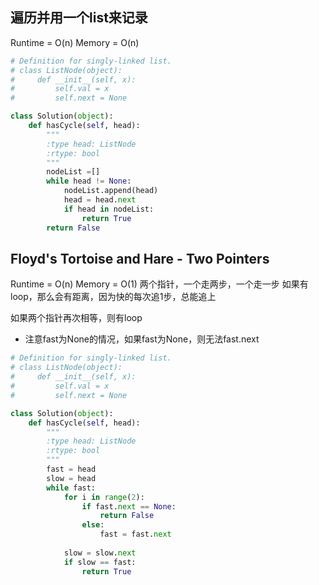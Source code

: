 ## 遍历并用一个list来记录
Runtime = O(n)
Memory = O(n)

```python
# Definition for singly-linked list.
# class ListNode(object):
#     def __init__(self, x):
#         self.val = x
#         self.next = None

class Solution(object):
    def hasCycle(self, head):
        """
        :type head: ListNode
        :rtype: bool
        """
        nodeList =[]
        while head != None:
            nodeList.append(head)
            head = head.next
            if head in nodeList:
                return True
        return False
```

##  Floyd's Tortoise and Hare - Two Pointers
Runtime = O(n)
Memory = O(1)
两个指针，一个走两步，一个走一步
如果有loop，那么会有距离，因为快的每次追1步，总能追上

如果两个指针再次相等，则有loop

- 注意fast为None的情况，如果fast为None，则无法fast.next
```python
# Definition for singly-linked list.
# class ListNode(object):
#     def __init__(self, x):
#         self.val = x
#         self.next = None

class Solution(object):
    def hasCycle(self, head):
        """
        :type head: ListNode
        :rtype: bool
        """
        fast = head
        slow = head
        while fast:
            for i in range(2):
                if fast.next == None:
                    return False
                else:
                    fast = fast.next
            
            slow = slow.next
            if slow == fast:
                return True
```